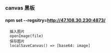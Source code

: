 ###  canvas 黑板
#### npm set --regsitry=http://47.108.30.230:4873/


```
  插入图片
  openImage(file)
  保存图片
  localSaveCanvas() => [base64: image]
```
